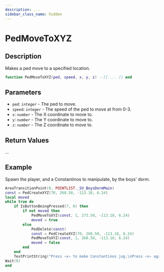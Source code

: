 ```yaml
---
description: ...
sidebar_class_name: hidden
---
```


# PedMoveToXYZ

## Description

Makes a ped move to a specified location.

```lua
function PedMoveToXYZ(ped, speed, x, y, z) --[[ ... ]] end
```

## Parameters

- `ped`: _`integer`_ - The ped to move.
- `speed`: _`integer`_ - The speed of the ped to move at from 0-3.
- `x`: _`number`_ - The X coordinate to move to.
- `y`: _`number`_ - The Y coordinate to move to.
- `z`: _`number`_ - The Z coordinate to move to.

## Return Values

...

## Example

Spawn the player, and a Constantinos to manipulate, by the boys' dorm.
```lua
AreaTransitionPoint(0, POINTLIST._SV_BoysDormMain)
const = PedCreateXYZ(70, 268.50, -113.18, 6.24)
local moved
while true do
    if IsButtonBeingPressed(7, 0) then
        if not moved then
            PedMoveToXYZ(const, 1, 273.50, -113.18, 6.24)
            moved = true
        else
            PedDelete(const)
            const = PedCreateXYZ(70, 268.50, -113.18, 6.24)
            PedMoveToXYZ(const, 1, 268.50, -113.18, 6.24)
            moved = false
        end
    end
    TextPrintString("Press ~x~ to make Constantinos jog.\nPress ~x~ again to reset.", 0, 2)
Wait(0)
end
```

